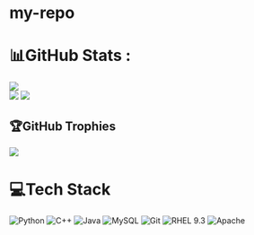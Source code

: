 # my-repo
# 📊GitHub Stats :
![](https://github-readme-streak-stats.herokuapp.com/?user=dhanwantanishka&theme=radical&hide_border=false)<br/>
![](https://github-readme-stats.vercel.app/api/top-langs/?username=dhanwantanishka&theme=radical&hide_border=false&include_all_commits=false&count_private=true&layout=compact)
![](https://github-readme-stats.vercel.app/api?username=dhanwantanishka&theme=radical&hide_border=false&include_all_commits=false&count_private=true)<br/>
## 🏆GitHub Trophies
![](https://github-trophies.vercel.app/?username=dhanwantanishka&theme=radical&no-frame=false&no-bg=false&margin-w=4)

# 💻Tech Stack  
![Python](https://img.shields.io/badge/python-%233776AB.svg?style=for-the-badge&logo=python&logoColor=white)
![C++](https://img.shields.io/badge/c++-%2300599C.svg?style=for-the-badge&logo=c%2B%2B&logoColor=white) 
![Java](https://img.shields.io/badge/java-%23ED8B00.svg?style=for-the-badge&logo=java&logoColor=white) 
![MySQL](https://img.shields.io/badge/mysql-%2300f.svg?style=for-the-badge&logo=mysql&logoColor=white)
![Git](https://img.shields.io/badge/git-%23F05033.svg?style=for-the-badge&logo=git&logoColor=white)
![RHEL 9.3](https://img.shields.io/badge/RHEL-9.3-%23EE0000.svg?style=for-the-badge&logo=redhat&logoColor=white)
![Apache](https://img.shields.io/badge/apache-%23D42029.svg?style=for-the-badge&logo=apache&logoColor=white) 


